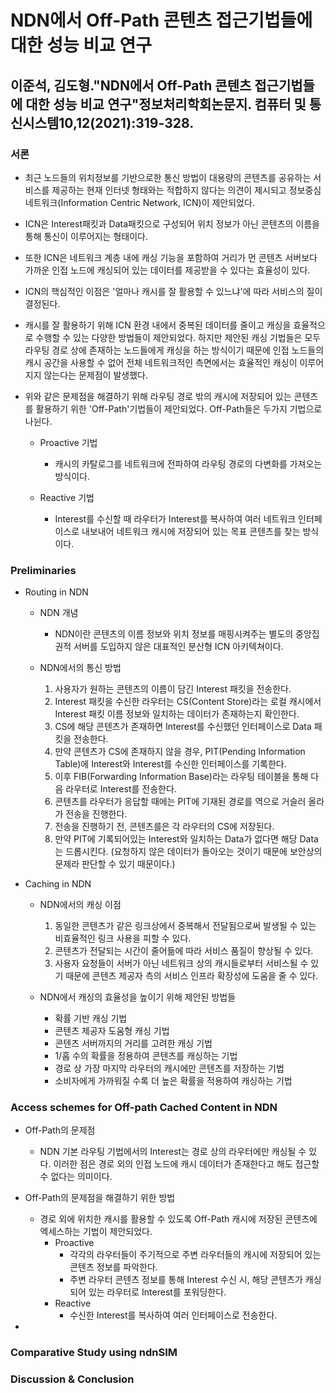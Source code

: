 # NDN에서 Off-Path 콘텐츠 접근기법들에 대한 성능 비교 연구
## 이준석, 김도형."NDN에서 Off-Path 콘텐츠 접근기법들에 대한 성능 비교 연구"정보처리학회논문지. 컴퓨터 및 통신시스템10,12(2021):319-328.
### 서론
- 최근 노드들의 위치정보를 기반으로한 통신 방법이 대용량의 콘텐츠를 공유하는 서비스를 제공하는 현재 인터넷 형태와는 적합하지 않다는 의견이 제시되고 정보중심네트워크(Information Centric Network, ICN)이 제안되었다.


- ICN은 Interest패킷과 Data패킷으로 구성되어 위치 정보가 아닌 콘텐츠의 이름을 통해 통신이 이루어지는 형태이다.


- 또한 ICN은 네트워크 계층 내에 캐싱 기능을 포함하여 거리가 먼 콘텐츠 서버보다 가까운 인접 노드에 캐싱되어 있는 데이터를 제공받을 수 있다는 효율성이 있다.


- ICN의 핵심적인 이점은 '얼마나 캐시를 잘 활용할 수 있느냐'에 따라 서비스의 질이 결정된다.


- 캐시를 잘 활용하기 위해 ICN 환경 내에서 중복된 데이터를 줄이고 캐싱을 효율적으로 수행할 수 있는 다양한 방법들이 제안되었다. 하지만 제안된 캐싱 기법들은 모두 라우팅 경로 상에 존재하는 노드들에게 캐싱을 하는 방식이기 때문에 인접 노드들의 캐시 공간을 사용할 수 없어 전체 네트워크적인 측면에서는 효율적인 캐싱이 이루어지지 않는다는 문제점이 발생했다.


- 위와 같은 문제점을 해결하기 위해 라우팅 경로 밖의 캐시에 저장되어 있는 콘텐츠를 활용하기 위한 'Off-Path'기법들이 제안되었다. Off-Path들은 두가지 기법으로 나뉜다.
    - Proactive 기법
        - 캐시의 카탈로그를 네트워크에 전파하여 라우팅 경로의 다변화를 가져오는 방식이다.


    - Reactive 기법
        - Interest를 수신할 때 라우터가 Interest를 복사하여 여러 네트워크 인터페이스로 내보내어 네트워크 캐시에 저장되어 있는 목표 콘텐츠를 찾는 방식이다.
### Preliminaries
- Routing in NDN
    - NDN 개념
        - NDN이란 콘텐츠의 이름 정보와 위치 정보를 매핑시켜주는 별도의 중앙집권적 서버를 도입하지 않은 대표적인 분산형 ICN 아키텍쳐이다.


    - NDN에서의 통신 방법
        1. 사용자가 원하는 콘텐츠의 이름이 담긴 Interest 패킷을 전송한다.
        2. Interest 패킷을 수신한 라우터는 CS(Content Store)라는 로컬 캐시에서 Interest 패킷 이름 정보와 일치하는 데이터가 존재하는지 확인한다.
        3. CS에 해당 콘텐츠가 존재하면 Interest를 수신했던 인터페이스로 Data 패킷을 전송한다.
        4. 만약 콘텐츠가 CS에 존재하지 않을 경우, PIT(Pending Information Table)에 Interest와 Interest를 수신한 인터페이스를 기록한다.
        5. 이후 FIB(Forwarding Information Base)라는 라우팅 테이블을 통해 다음 라우터로 Interest를 전송한다.
        6. 콘텐츠를 라우터가 응답할 때에는 PIT에 기재된 경로를 역으로 거슬러 올라가 전송을 진행한다.
        7. 전송을 진행하기 전, 콘텐츠를은 각 라우터의 CS에 저장된다.
        8. 만약 PIT에 기록되어있는 Interest와 일치하는 Data가 없다면 해당 Data는 드롭시킨다. (요청하지 않은 데이터가 돌아오는 것이기 때문에 보안상의 문제라 판단할 수 있기 때문이다.)


- Caching in NDN
    - NDN에서의 캐싱 이점
        1. 동일한 콘텐츠가 같은 링크상에서 중복해서 전달됨으로써 발생될 수 있는 비효율적인 링크 사용을 피할 수 있다.
        2. 콘텐츠가 전달되는 시간이 줄어듦에 따라 서비스 품질이 향상될 수 있다.
        3. 사용자 요청들이 서버가 아닌 네트워크 상의 캐시들로부터 서비스될 수 있기 때문에 콘텐츠 제공자 측의 서비스 인프라 확장성에 도움을 줄 수 있다.


    - NDN에서 캐싱의 효율성을 높이기 위해 제안된 방법들
        - 확률 기반 캐싱 기법
        - 콘텐츠 제공자 도움형 캐싱 기법
        - 콘텐츠 서버까지의 거리를 고려한 캐싱 기법
        - 1/홉 수의 확률을 정용하여 콘텐츠를 캐싱하는 기법
        - 경로 상 가장 마지막 라우터의 캐시에만 콘텐츠를 저장하는 기법
        - 소비자에게 가까워질 수록 더 높은 확률을 적용하여 캐싱하는 기법


### Access schemes for Off-path Cached Content in NDN
- Off-Path의 문제점
    - NDN 기본 라우팅 기법에서의 Interest는 경로 상의 라우터에만 캐싱될 수 있다. 이러한 점은 경로 외의 인접 노드에 캐시 데이터가 존재한다고 해도 접근할 수 없다는 의미이다.


- Off-Path의 문제점을 해결하기 위한 방법
    - 경로 외에 위치한 캐시를 활용할 수 있도록 Off-Path 캐시에 저장된 콘텐츠에 엑세스하는 기법이 제안되었다.
        - Proactive
            - 각각의 라우터들이 주기적으로 주변 라우터들의 캐시에 저장되어 있는 콘텐츠 정보를 파악한다.
            - 주변 라우터 콘텐츠 정보를 통해 Interest 수신 시, 해당 콘텐츠가 캐싱되어 있는 라우터로 Interest를 포워딩한다.
        - Reactive
            - 수신한 Interest를 복사하여 여러 인터페이스로 전송한다.


- 
### Comparative Study using ndnSIM
### Discussion & Conclusion